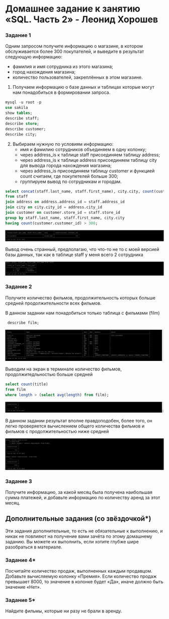 # Домашнее задание к занятию «SQL. Часть 2» - Леонид Хорошев


### Задание 1

Одним запросом получите информацию о магазине, в котором обслуживается более 300 покупателей, и выведите в результат следующую информацию: 
- фамилия и имя сотрудника из этого магазина;
- город нахождения магазина;
- количество пользователей, закреплённых в этом магазине.

1. Получаем информацию о базе данных и таблицах которые могут нам понадобиться в формировании запроса.
   
```sql
mysql -u root -p
use sakila
show tables;
describe staff;
describe store;
describe customer;
describe city;
```

2. Выбираем нужную по условиям информацию:
   - имя и фамилию сотрудников объединяем в одну колонку;
   - через address_is к таблице staff присоединяем таблицу address;
   - через address_is к таблице address присоединяем таблицу city для вывода города нахождения магазина;
   - через address_is присоединяем таблицу customer и функцией count считаем, где покупетелей больше 300;
   - группируем вывод по сотрудникам и городам.
     
```sql
select concat(staff.last_name, staff.first_name), city.city, count(customer.customer_id)
from staff
join address on address.address_id = staff.address_id
join city on city.city_id = address.city_id
join customer on customer.store_id = staff.store_id
group by staff.last_name, staff.first_name, city.city
having count(customer.customer_id) > 300;
```

![alt text](https://github.com/LeonidKhoroshev/databases/blob/main/SQL1/SQL2.1.png)

Вывод очень странный, предполагаю, что что-то не то с моей версией базы данных, так как в таблице staff у меня всего 2 сотрудника

![alt text](https://github.com/LeonidKhoroshev/databases/blob/main/SQL1/SQL2.2.png)


### Задание 2

Получите количество фильмов, продолжительность которых больше средней продолжительности всех фильмов.

В данном задании нам понадобиться только таблица с фильмами (film)

```sql
 describe film;
```
![alt text](https://github.com/LeonidKhoroshev/databases/blob/main/SQL1/SQL2.3.png)

Выводим на экран в терминале количество фильмов, продолжитедльностью больше средней

```sql
select count(title) 
from film
where length > (select avg(length) from film);
```

![alt text](https://github.com/LeonidKhoroshev/databases/blob/main/SQL1/SQL2.4.png)

В данном задании результат вполне правдоподобен, более того, он легко проверяется вычислением общего количества фильмов и фильмов с продолжительностью ниже средней

![alt text](https://github.com/LeonidKhoroshev/databases/blob/main/SQL1/SQL2.5.png)



### Задание 3

Получите информацию, за какой месяц была получена наибольшая сумма платежей, и добавьте информацию по количеству аренд за этот месяц.


## Дополнительные задания (со звёздочкой*)
Эти задания дополнительные, то есть не обязательные к выполнению, и никак не повлияют на получение вами зачёта по этому домашнему заданию. Вы можете их выполнить, если хотите глубже шире разобраться в материале.

### Задание 4*

Посчитайте количество продаж, выполненных каждым продавцом. Добавьте вычисляемую колонку «Премия». Если количество продаж превышает 8000, то значение в колонке будет «Да», иначе должно быть значение «Нет».

### Задание 5*

Найдите фильмы, которые ни разу не брали в аренду.
